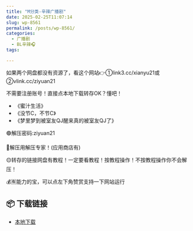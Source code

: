 ```yaml
---
title: "M分类-辛辣广播剧"
date: 2025-02-25T11:07:14
slug: wp-8561
permalink: /posts/wp-8561/
categories:
  - 广播剧
  - BL辛辣🎧
tags:

---
```


如果两个网盘都没有资源了，看这个网站👉①link3.cc/xianyu21或②vlink.cc/ziyuan21

不需要注册账号！直接点本地下载转存OK？懂吧！

*   《蜜汁生活》
*   《没节C，不节C》
*   《梦里梦到被室友QJ醒来真的被室友QJ了》

🟢解压密码:ziyuan21

🔵解压用解压专家！(应用商店有)

🟡转存的链接网盘有教程！一定要看教程！按教程操作！不按教程操作你不会解压！

💰🈶能力的宝，可以点左下角赞赏支持一下网站运行

## 📦 下载链接
- [本地下载](https://blziyuan21.com/pay-download/8561?key=24224dda26&down_id=0)

